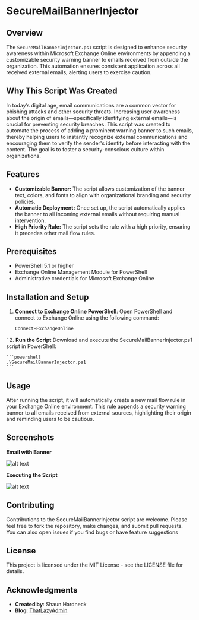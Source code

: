 # SecureMailBannerInjector

## Overview
The `SecureMailBannerInjector.ps1` script is designed to enhance security awareness within Microsoft Exchange Online environments by appending a customizable security warning banner to emails received from outside the organization. This automation ensures consistent application across all received external emails, alerting users to exercise caution.

## Why This Script Was Created
In today’s digital age, email communications are a common vector for phishing attacks and other security threats. Increasing user awareness about the origin of emails—specifically identifying external emails—is crucial for preventing security breaches. This script was created to automate the process of adding a prominent warning banner to such emails, thereby helping users to instantly recognize external communications and encouraging them to verify the sender's identity before interacting with the content. The goal is to foster a security-conscious culture within organizations.

## Features
- **Customizable Banner:** The script allows customization of the banner text, colors, and fonts to align with organizational branding and security policies.
- **Automatic Deployment:** Once set up, the script automatically applies the banner to all incoming external emails without requiring manual intervention.
- **High Priority Rule:** The script sets the rule with a high priority, ensuring it precedes other mail flow rules.

## Prerequisites
- PowerShell 5.1 or higher
- Exchange Online Management Module for PowerShell
- Administrative credentials for Microsoft Exchange Online

## Installation and Setup
1. **Connect to Exchange Online PowerShell**:
   Open PowerShell and connect to Exchange Online using the following command:
   ```powershell
   Connect-ExchangeOnline
`
2. **Run the Script**
    Download and execute the SecureMailBannerInjector.ps1 script in PowerShell:
    
    ```powershell
    .\SecureMailBannerInjector.ps1
    ```

## Usage
After running the script, it will automatically create a new mail flow rule in your Exchange Online environment. This rule appends a security warning banner to all emails received from external sources, highlighting their origin and reminding users to be cautious.

## Screenshots

**Email with Banner**

![alt text](SecureBanner-01-1.png)

**Executing the Script**

![alt text](SecureBanner-02-1.png)

## Contributing
Contributions to the SecureMailBannerInjector script are welcome. Please feel free to fork the repository, make changes, and submit pull requests. You can also open issues if you find bugs or have feature suggestions

## License
This project is licensed under the MIT License - see the LICENSE file for details.

## Acknowledgments
- **Created by**: Shaun Hardneck
- **Blog**: [ThatLazyAdmin](http://www.thatlazyadmin.com)
